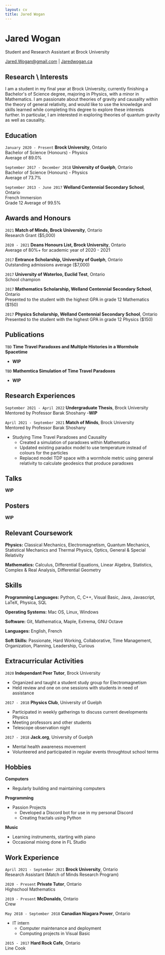 ```yaml
---
layout: cv
title: Jared Wogan
---
```

# Jared Wogan
Student and Research Assistant at Brock University

<div id="webaddress">
<a href="mailto:jared.wogan@gmail.com">Jared.Wogan@gmail.com</a>
| <a href="https://jaredwogan.ca">Jaredwogan.ca</a>
</div>


## Research \ Interests

I am a student in my final year at Brock University, currently finishing a Bachelor's of Science degree,
majoring in Physics, with a minor in Mathematics. I am passionate about theories of gravity and causality
within the theory of general relativity, and would like to use the knowledge and skills learned while
completing this degree to explore these interests further. In particular, I am interested in exploring
theories of quantum gravity as well as causality.


## Education

`January 2020 - Present`
__Brock University__, Ontario \
Bachelor of Science (Honours) - Physics \
Average of 89.0%

`September 2017 - December 2018`
__University of Guelph__, Ontario \
Bachelor of Science (Honours) - Physics \
Average of 73.7%

`September 2013 - June 2017`
__Welland Centennial Secondary School__, Ontario \
French Immersion \
Grade 12 Average of 99.5%


## Awards and Honours

`2021`
__Match of Minds, Brock University__, Ontario \
Research Grant ($5,000)

`2020 - 2021`
__Deans Honours List, Brock University__, Ontario \
Average of 80%+ for academic year of 2020 - 2021

`2017`
__Entrance Scholarship, University of Guelph__, Ontario \
Outstanding admissions average ($7,000)

`2017`
__University of Waterloo, Euclid Test__, Ontario \
School champion

`2017`
__Mathematics Scholarship, Welland Centennial Secondary School__, Ontario \
Presented to the student with the highest GPA in grade 12 Mathematics ($150)

`2017`
__Physics Scholarship, Welland Centennial Secondary School__, Ontario \
Presented to the student with the highest GPA in grade 12 Physics ($150)


## Publications

`TBD`
__Time Travel Paradoxes and Multiple Histories in a Wormhole Spacetime__
- __WIP__

`TBD`
__Mathemtica Simulation of Time Travel Paradoxes__
- __WIP__


## Research Experiences

`September 2021 - April 2022`
__Undergraduate Thesis__, Brock University \
Mentored by Professor Barak Shoshany
-__WIP__

`April 2021 - September 2021`
__Match of Minds__, Brock University \
Mentored by Professor Barak Shoshany
- Studying Time Travel Paradoxes and Causality
    - Created a simulation of paradoxes within Mathematica
    - Updated existing paradox model to use temperature instead of colours for the particles
    - Replaced model TDP space with a wormhole metric using general relativity to calculate geodesics that produce paradoxes


## Talks

__WIP__


## Posters

__WIP__


## Relevant Coursework

__Physics:__ Classical Mechanics, Electromagnetism, Quantum Mechanics, Statistical Mechanics and Thermal Physics, Optics, General & Special Relativity

__Mathematics:__ Calculus, Differential Equations, Linear Algebra, Statistics, Complex & Real Analysis, Differential Geometry


## Skills

__Programming Languages:__ Python, C, C++, Visual Basic, Java, Javascript, LaTeX, Physica, SQL

__Operating Systems:__ Mac OS, Linux, Windows

__Software:__ Git, Mathematica, Maple, Extrema, GNU Octave

__Languages:__ English, French

__Soft Skills:__ Passionate, Hard Working, Collaborative, Time Management, Organization, Planning, Leadership, Curious


## Extracurricular Activities

`2020`
__Independant Peer Tutor__, Brock University
- Organized and taught a student study group for Electromagnetism
- Held review and one on one sessions with students in need of assistance

`2017 - 2018`
__Physics Club__, University of Guelph
- Participated in weekly gatherings to discuss current developments Physics
- Meeting professors and other students
- Telescope observation night

`2017 - 2018`
__Jack.org__, University of Guelph
- Mental health awareness movement
- Volunteered and participated in regular events throughtout school terms


## Hobbies

__Computers__
- Regularly building and maintaining computers

__Programming__
- Passion Projects
    - Developed a Discord bot for use in my personal Discord
    - Creating fractals using Python

__Music__
- Learning instruments, starting with piano
- Occasional mixing done in FL Studio


## Work Experience

`April 2021 - September 2021`
__Brock University__, Ontario \
Research Assistant (Match of Minds Research Program)

`2020 - Present`
__Private Tutor__, Ontario \
Highschool Mathematics

`2019 - Present`
__McDonalds__, Ontario \
Crew

`May 2018 - September 2018`
__Canadian Niagara Power__, Ontario
- IT intern
    - Computer maintenance and deployment
    - Computing projects in Visual Basic

`2015 - 2017`
__Hard Rock Cafe__, Ontario \
Line Cook






